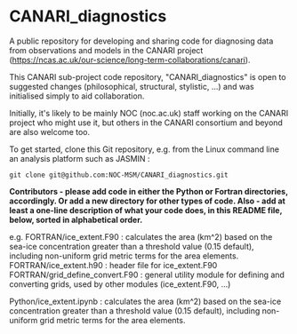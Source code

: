 # CANARI_diagnostics

A public repository for developing and sharing code for diagnosing data from observations and models in the CANARI project (https://ncas.ac.uk/our-science/long-term-collaborations/canari).

This CANARI sub-project code repository, "CANARI_diagnostics" is open to suggested changes (philosophical, structural, stylistic, ...) and was initialised simply to aid collaboration.

Initially, it's likely to be mainly NOC (noc.ac.uk) staff working on the CANARI project who might use it, but others in the CANARI consortium and beyond are also welcome too.

To get started, clone this Git repository, e.g. from the Linux command line  an analysis platform such as JASMIN : 

`git clone git@github.com:NOC-MSM/CANARI_diagnostics.git`


**Contributors - please add code in either the Python or Fortran directories, accordingly.  Or add a new directory for other types of code.  Also - add at least a one-line description of what your code does, in this README file, below, sorted in alphabetical order.**

e.g. 
FORTRAN/ice_extent.F90 : calculates the area (km^2) based on the sea-ice concentration greater than a threshold value (0.15 default), including non-uniform grid metric terms for the area elements.
FORTRAN/ice_extent.h90 : header file for ice_extent.F90
FORTRAN/grid_define_convert.F90 : general utility module for defining and converting grids, used by other modules (ice_extent.F90, ...)

Python/ice_extent.ipynb : calculates the area (km^2) based on the sea-ice concentration greater than a threshold value (0.15 default), including non-uniform grid metric terms for the area elements.


